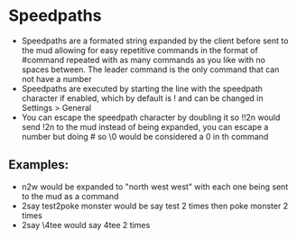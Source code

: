 # Speedpaths

- Speedpaths are a formated string expanded by the client before sent to the mud allowing for easy repetitive commands in the format of #command repeated with as many commands as you like with no spaces between. The leader command is the only command that can not have a number
- Speedpaths are executed by starting the line with the speedpath character if enabled, which by default is ! and can be changed in Settings > General
- You can escape the speedpath character by doubling it so !!2n would send !2n to the mud instead of being expanded, you can escape a number but doing \# so \0 would be considered a 0 in th command

## Examples:

- n2w would be expanded to "north west west" with each one being sent to the mud as a command
- 2say test2poke monster would be say test 2 times then poke monster 2 times
- 2say \4tee would say 4tee 2 times
